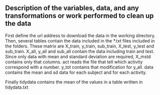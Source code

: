 Description of the variables, data, and any transformations or work performed to clean up the data
------------------------------------------------------------------------------------------------
First define the url address to download the data in the working directory.
Then, several tables contain the data included in the *.txt files included in the folders. These matrix are X_train, y_train, sub_train, X_test, y_test and sub_train.
X_all, y_all and sub_all contain the data including train and test.
Since only data with mean and standard deviation are required, X_mstd contains only that columns.
act reads the file that tell which activity correspond with a number.
y_tot contains that modification for y_all.
data contains the mean and sd data for each subject and for each activity.

Finally tidydata contains the mean of the values in a table written in tidydata.txt
